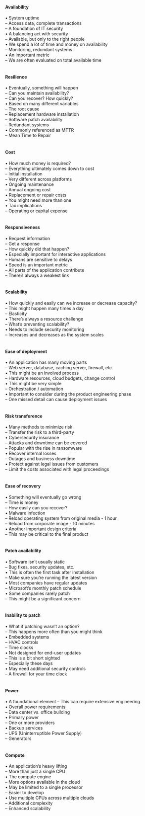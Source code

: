 ####  Availability  

• System uptime  
– Access data, complete transactions  
– A foundation of IT security  
• A balancing act with security  
– Available, but only to the right people  
• We spend a lot of time and money on availability  
– Monitoring, redundant systems  
• An important metric  
– We are often evaluated on total available time  
<br>


####  Resilience  

• Eventually, something will happen  
– Can you maintain availability?  
– Can you recover? How quickly?  
• Based on many different variables  
– The root cause  
– Replacement hardware installation  
– Software patch availability  
– Redundant systems  
• Commonly referenced as MTTR  
– Mean Time to Repair  
<br>


####  Cost  

• How much money is required?  
– Everything ultimately comes down to cost  
– Initial installation  
– Very different across platforms  
• Ongoing maintenance  
– Annual ongoing cost  
• Replacement or repair costs  
– You might need more than one  
• Tax implications  
– Operating or capital expense  
<br>


####  Responsiveness  

• Request information  
– Get a response  
– How quickly did that happen?  
• Especially important for interactive applications  
– Humans are sensitive to delays  
• Speed is an important metric  
– All parts of the application contribute  
– There’s always a weakest link  
<br>


####  Scalability  

• How quickly and easily can we increase or decrease capacity?  
– This might happen many times a day  
– Elasticity  
• There’s always a resource challenge  
– What’s preventing scalability?  
• Needs to include security monitoring  
– Increases and decreases as the system scales  
<br>


####  Ease of deployment  

• An application has many moving parts  
– Web server, database, caching server, firewall, etc.  
• This might be an involved process  
– Hardware resources, cloud budgets, change control  
• This might be very simple  
– Orchestration / automation  
• Important to consider during the product engineering phase  
– One missed detail can cause deployment issues  
<br>


####  Risk transference  

• Many methods to minimize risk  
– Transfer the risk to a third-party  
• Cybersecurity insurance  
– Attacks and downtime can be covered  
– Popular with the rise in ransomware  
• Recover internal losses  
– Outages and business downtime  
• Protect against legal issues from customers  
– Limit the costs associated with legal proceedings  
<br>


####  Ease of recovery  

• Something will eventually go wrong  
– Time is money  
– How easily can you recover?  
• Malware infection  
– Reload operating system from original media - 1 hour  
– Reload from corporate image - 10 minutes  
• Another important design criteria  
– This may be critical to the final product  
<br>


####  Patch availability  

• Software isn’t usually static  
– Bug fixes, security updates, etc.  
• This is often the first task after installation  
– Make sure you’re running the latest version  
• Most companies have regular updates  
– Microsoft’s monthly patch schedule  
• Some companies rarely patch  
– This might be a significant concern  
<br>


####  Inability to patch  

• What if patching wasn’t an option?  
– This happens more often than you might think  
• Embedded systems  
– HVAC controls  
– Time clocks  
• Not designed for end-user updates  
– This is a bit short sighted  
– Especially these days  
• May need additional security controls  
– A firewall for your time clock  
<br>


####  Power  

• A foundational element 
– This can require extensive engineering  
• Overall power requirements  
– Data center vs. office building  
• Primary power  
– One or more providers  
• Backup services  
– UPS (Uninterruptible Power Supply)  
– Generators  
<br>


####  Compute  

• An application’s heavy lifting  
– More than just a single CPU  
• The compute engine  
– More options available in the cloud  
• May be limited to a single processor  
– Easier to develop  
• Use multiple CPUs across multiple clouds  
– Additional complexity  
– Enhanced scalability
